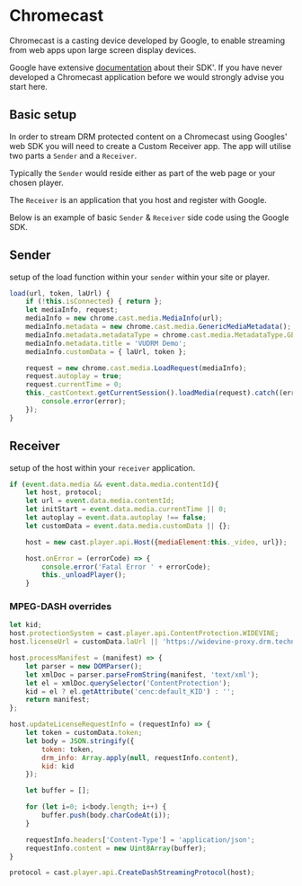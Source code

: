 # Chromecast

Chromecast is a casting device developed by Google, to enable streaming from web apps upon large screen display devices.

Google have extensive [documentation](https://developers.google.com/cast/docs/developers) about their SDK'. If you have never developed a Chromecast application before we would strongly advise you start here.

## Basic setup

In order to stream DRM protected content on a Chromecast using Googles' web SDK you will need to create a Custom Receiver app. The app will utilise two parts a `Sender` and a `Receiver`.

Typically the `Sender` would reside either as part of the web page or your chosen player.

The `Receiver` is an application that you host and register with Google.

Below is an example of basic `Sender` & `Receiver` side code using the Google SDK.  

## Sender

setup of the load function within your `sender` within your site or player.

```javascript
load(url, token, laUrl) {
    if (!this.isConnected) { return };
    let mediaInfo, request;
    mediaInfo = new chrome.cast.media.MediaInfo(url);
    mediaInfo.metadata = new chrome.cast.media.GenericMediaMetadata();
    mediaInfo.metadata.metadataType = chrome.cast.media.MetadataType.GENERIC;
    mediaInfo.metadata.title = 'VUDRM Demo';
    mediaInfo.customData = { laUrl, token };

    request = new chrome.cast.media.LoadRequest(mediaInfo);
    request.autoplay = true;
    request.currentTime = 0;
    this._castContext.getCurrentSession().loadMedia(request).catch((error) => {
        console.error(error);
    });
}
```

## Receiver

setup of the host within your `receiver` application.

```javascript
if (event.data.media && event.data.media.contentId){
    let host, protocol;
    let url = event.data.media.contentId;
    let initStart = event.data.media.currentTime || 0;
    let autoplay = event.data.autoplay !== false;
    let customData = event.data.media.customData || {};

    host = new cast.player.api.Host({mediaElement:this._video, url});

    host.onError = (errorCode) => {
        console.error('Fatal Error ' + errorCode);
        this._unloadPlayer();
    }
```

### MPEG-DASH overrides

```javascript
let kid;
host.protectionSystem = cast.player.api.ContentProtection.WIDEVINE;
host.licenseUrl = customData.laUrl || 'https://widevine-proxy.drm.technology/proxy';

host.processManifest = (manifest) => {
    let parser = new DOMParser();
    let xmlDoc = parser.parseFromString(manifest, 'text/xml');
    let el = xmlDoc.querySelector('ContentProtection');
    kid = el ? el.getAttribute('cenc:default_KID') : '';
    return manifest;
};

host.updateLicenseRequestInfo = (requestInfo) => {
    let token = customData.token;
    let body = JSON.stringify({
        token: token,
        drm_info: Array.apply(null, requestInfo.content),
        kid: kid
    });

    let buffer = [];

    for (let i=0; i<body.length; i++) {
        buffer.push(body.charCodeAt(i));
    }

    requestInfo.headers['Content-Type'] = 'application/json';
    requestInfo.content = new Uint8Array(buffer);
}

protocol = cast.player.api.CreateDashStreamingProtocol(host);
```
